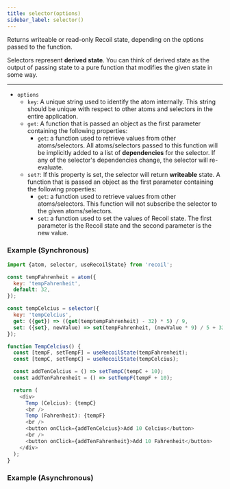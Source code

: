 ```yaml
---
title: selector(options)
sidebar_label: selector()
---
```


Returns writeable or read-only Recoil state, depending on the options passed to the function.

Selectors represent **derived state**. You can think of derived state as the output of passing state to a pure function that modifies the given state in some way.

---

- `options`
  - `key`: A unique string used to identify the atom internally. This string should be unique with respect to other atoms and selectors in the entire application.
  - `get`: A function that is passed an object as the first parameter containing the following properties:
    - `get`: a function used to retrieve values from other atoms/selectors. All atoms/selectors passed to this function will be implicitly added to a list of **dependencies** for the selector. If any of the selector's dependencies change, the selector will re-evaluate.
  - `set?`: If this property is set, the selector will return **writeable** state. A function that is passed an object as the first parameter containing the following properties:
    - `get`: a function used to retrieve values from other atoms/selectors. This function will not subscribe the selector to the given atoms/selectors.
    - `set`: a function used to set the values of Recoil state. The first parameter is the Recoil state and the second parameter is the new value.

### Example (Synchronous)

```javascript
import {atom, selector, useRecoilState} from 'recoil';

const tempFahrenheit = atom({
  key: 'tempFahrenheit',
  default: 32,
});

const tempCelcius = selector({
  key: 'tempCelcius',
  get: ({get}) => ((get(temptempFahrenheit) - 32) * 5) / 9,
  set: ({set}, newValue) => set(tempFahrenheit, (newValue * 9) / 5 + 32),
});

function TempCelcius() {
  const [tempF, setTempF] = useRecoilState(tempFahrenheit);
  const [tempC, setTempC] = useRecoilState(tempCelcius);

  const addTenCelcius = () => setTempC(tempC + 10);
  const addTenFahrenheit = () => setTempF(tempF + 10);

  return (
    <div>
      Temp (Celcius): {tempC}
      <br />
      Temp (Fahrenheit): {tempF}
      <br />
      <button onClick={addTenCelcius}>Add 10 Celcius</button>
      <br />
      <button onClick={addTenFahrenheit}>Add 10 Fahrenheit</button>
    </div>
  );
}
```

### Example (Asynchronous)
